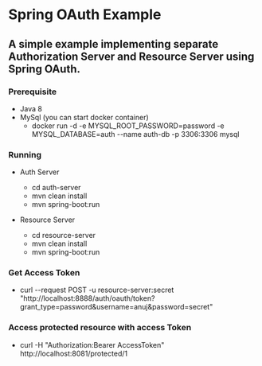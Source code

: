 # Spring OAuth Example #

## A simple example implementing separate Authorization Server and Resource Server using Spring OAuth. ##

### Prerequisite ###

* Java 8
* MySql (you can start docker container)
    - docker run -d -e  MYSQL_ROOT_PASSWORD=password -e MYSQL_DATABASE=auth --name auth-db -p 3306:3306 mysql


### Running ###

*  Auth Server 
    - cd auth-server
    - mvn clean install
    - mvn spring-boot:run

*  Resource Server
    - cd resource-server
    - mvn clean install
    - mvn spring-boot:run
    
### Get Access Token ###
 
* curl --request POST -u resource-server:secret "http://localhost:8888/auth/oauth/token?grant_type=password&username=anuj&password=secret"

### Access protected resource with access Token ###

* curl -H "Authorization:Bearer AccessToken" http://localhost:8081/protected/1